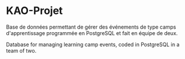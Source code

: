 # KAO-Projet
Base de données permettant de gérer des événements de type camps d'apprentissage programmée en PostgreSQL et fait en équipe de deux.

Database for managing learning camp events, coded in PostgreSQL in a team of two.

